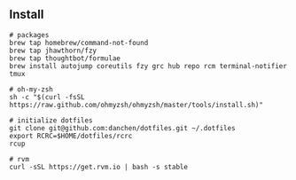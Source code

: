 Install
-------

	# packages
    brew tap homebrew/command-not-found
	brew tap jhawthorn/fzy
	brew tap thoughtbot/formulae
	brew install autojump coreutils fzy grc hub repo rcm terminal-notifier tmux
	
	# oh-my-zsh
	sh -c "$(curl -fsSL https://raw.github.com/ohmyzsh/ohmyzsh/master/tools/install.sh)"

	# initialize dotfiles
	git clone git@github.com:danchen/dotfiles.git ~/.dotfiles
    export RCRC=$HOME/dotfiles/rcrc
	rcup

	# rvm
	curl -sSL https://get.rvm.io | bash -s stable
